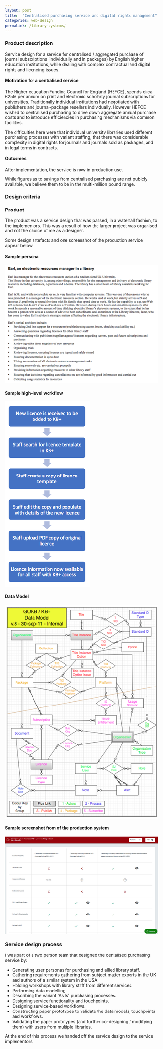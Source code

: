 ```yaml
---
layout: post
title:  "Centralised purchasing service and digital rights management"
categories: web-design 
permalink: /library-systems/
---
```

### Product description 

Service design for a service for centralised / aggregated purchase of journal subscriptions (individually and in packages) 
by English higher education institutions, while
dealing with complex contractual and digital rights and licencing issues.

#### Motivation for a centralised service

The Higher education Funding Council for England (HEFCE), spends circa 
£25M per annum on 
print and electronic scholarly journal subscriptions for universities. 
Traditionally individual institutions had negotiated with publishers and journal-package
resellers individually. However HEFCE wished to centralised purchasing 
to drive down aggregate annual purchase costs and to introduce efficiencies
in purchasing mechanisms via common facilities.

The difficulties here were that individual university libraries used 
different purchasing processes with variant staffing, that there was
considerable complexity in digital rights for journals and journals sold
as packages, and in legal terms in contracts.

#### Outcomes

After implementation, the service is now in production use. 

While figures as to savings from centralised purchasing are not pubicly available, 
we believe them to be in the multi-million pound range.


### Design criteria

### Product

The product was a service design that was passed, in a waterfall fashion, to 
the implementors. This was a result of how the larger project was organised
and not the choice of me as a designer.

Some design artefacts and one screenshot of the production service appear below.

#### Sample persona

![Example persona](/assets/images/kbp/persona.png)

#### Sample high-level workflow

![Example workflow](/assets/images/kbp/kbp-workflow.png)

#### Data Model

![Data model](/assets/images/kbp/data-model.png)

#### Sample screenshot from of the production system

![Entity types](/assets/images/kbp/kbp-screenshot.png)

### Service design process

I was part of a two person team that designed the centalised purchasing service by:

* Generating user personas for purchasing and allied library staff.
* Gathering requirements gathering from subject matter experts in the UK and 
 authors of a similar system in the USA.
* Holding workshops with library staff from different services.
* Performing data modelling.
* Describing the variant 'As Is' purchasing processes.
* Designing service functionality and touchpoints.
* Designing service-based workflows.
* Constructing paper prototypes to validate the data models, touchpoints and workflows.
* Validating the paper prototypes (and further co-designing / modifying them) 
 with users from multiple libraries.

At the end of this process we handed off the service design to the service implementors.









